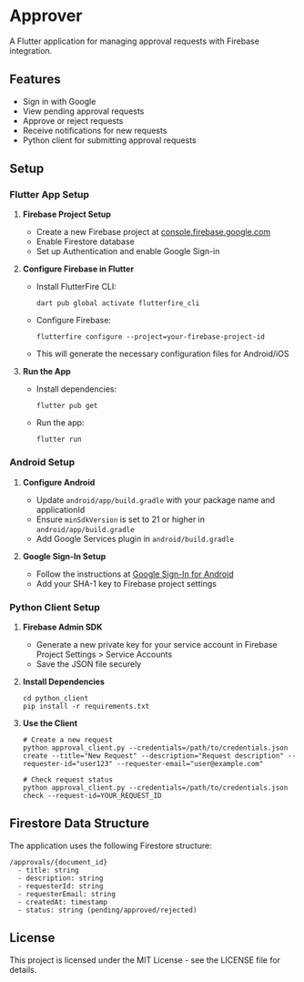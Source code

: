 # Approver

A Flutter application for managing approval requests with Firebase integration.

## Features

- Sign in with Google
- View pending approval requests
- Approve or reject requests
- Receive notifications for new requests
- Python client for submitting approval requests

## Setup

### Flutter App Setup

1. **Firebase Project Setup**

   - Create a new Firebase project at [console.firebase.google.com](https://console.firebase.google.com/)
   - Enable Firestore database
   - Set up Authentication and enable Google Sign-in

2. **Configure Firebase in Flutter**

   - Install FlutterFire CLI:
     ```
     dart pub global activate flutterfire_cli
     ```
   - Configure Firebase:
     ```
     flutterfire configure --project=your-firebase-project-id
     ```
   - This will generate the necessary configuration files for Android/iOS

3. **Run the App**

   - Install dependencies:
     ```
     flutter pub get
     ```
   - Run the app:
     ```
     flutter run
     ```

### Android Setup

1. **Configure Android**

   - Update `android/app/build.gradle` with your package name and applicationId
   - Ensure `minSdkVersion` is set to 21 or higher in `android/app/build.gradle`
   - Add Google Services plugin in `android/build.gradle`

2. **Google Sign-In Setup**

   - Follow the instructions at [Google Sign-In for Android](https://developers.google.com/identity/sign-in/android/start-integrating)
   - Add your SHA-1 key to Firebase project settings

### Python Client Setup

1. **Firebase Admin SDK**

   - Generate a new private key for your service account in Firebase Project Settings > Service Accounts
   - Save the JSON file securely

2. **Install Dependencies**

   ```
   cd python_client
   pip install -r requirements.txt
   ```

3. **Use the Client**

   ```
   # Create a new request
   python approval_client.py --credentials=/path/to/credentials.json create --title="New Request" --description="Request description" --requester-id="user123" --requester-email="user@example.com"
   
   # Check request status
   python approval_client.py --credentials=/path/to/credentials.json check --request-id=YOUR_REQUEST_ID
   ```

## Firestore Data Structure

The application uses the following Firestore structure:

```
/approvals/{document_id}
  - title: string
  - description: string
  - requesterId: string
  - requesterEmail: string
  - createdAt: timestamp
  - status: string (pending/approved/rejected)
```

## License

This project is licensed under the MIT License - see the LICENSE file for details.

